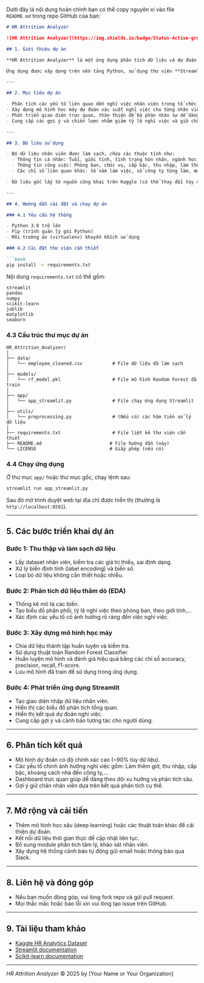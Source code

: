 Dưới đây là nội dung hoàn chỉnh bạn có thể copy nguyên xi vào file `README.md` trong repo GitHub của bạn:

````markdown
# HR Attrition Analyzer

![HR Attrition Analyzer](https://img.shields.io/badge/Status-Active-green)

## 1. Giới thiệu dự án

**HR Attrition Analyzer** là một ứng dụng phân tích dữ liệu và dự đoán nghỉ việc nhân viên, giúp phòng nhân sự hiểu rõ các yếu tố ảnh hưởng đến nghỉ việc, đồng thời đưa ra cảnh báo sớm và đề xuất chiến lược giữ chân nhân viên.

Ứng dụng được xây dựng trên nền tảng Python, sử dụng thư viện **Streamlit** để tạo giao diện web tương tác, và áp dụng thuật toán **Random Forest Classifier** để dự đoán khả năng nghỉ việc của nhân viên dựa trên dữ liệu thực tế.

---

## 2. Mục tiêu dự án

- Phân tích các yếu tố liên quan đến nghỉ việc nhân viên trong tổ chức.
- Xây dựng mô hình học máy dự đoán xác suất nghỉ việc cho từng nhân viên.
- Phát triển giao diện trực quan, thân thiện để bộ phận nhân sự dễ dàng tương tác và theo dõi.
- Cung cấp các gợi ý và chiến lược nhằm giảm tỷ lệ nghỉ việc và giữ chân nhân viên.

---

## 3. Dữ liệu sử dụng

- Bộ dữ liệu nhân viên được làm sạch, chứa các thuộc tính như:
  - Thông tin cá nhân: Tuổi, giới tính, tình trạng hôn nhân, ngành học,...
  - Thông tin công việc: Phòng ban, chức vụ, cấp bậc, thu nhập, làm thêm giờ,...
  - Các chỉ số liên quan khác: Số năm làm việc, số công ty từng làm, mức độ hài lòng,...

- Dữ liệu gốc lấy từ nguồn công khai trên Kaggle (có thể thay đổi tùy dataset thực tế bạn chọn).

---

## 4. Hướng dẫn cài đặt và chạy dự án

### 4.1 Yêu cầu hệ thống

- Python 3.8 trở lên
- Pip (trình quản lý gói Python)
- Môi trường ảo (virtualenv) khuyến khích sử dụng

### 4.2 Cài đặt thư viện cần thiết

```bash
pip install -r requirements.txt
````

Nội dung `requirements.txt` có thể gồm:

```
streamlit
pandas
numpy
scikit-learn
joblib
matplotlib
seaborn
```

### 4.3 Cấu trúc thư mục dự án

```
HR_Attrition_Analyzer/
│
├── data/
│   └── employee_cleaned.csv           # File dữ liệu đã làm sạch
│
├── models/
│   └── rf_model.pkl                   # File mô hình Random Forest đã train
│
├── app/
│   └── app_streamlit.py               # File chạy ứng dụng Streamlit
│
├── utils/
│   └── preprocessing.py               # (Nếu có) các hàm tiền xử lý dữ liệu
│
├── requirements.txt                   # File liệt kê thư viện cần thiết
├── README.md                         # File hướng dẫn (này)
└── LICENSE                           # Giấy phép (nếu có)
```

### 4.4 Chạy ứng dụng

Ở thư mục `app/` hoặc thư mục gốc, chạy lệnh sau:

```bash
streamlit run app_streamlit.py
```

Sau đó mở trình duyệt web tại địa chỉ được hiển thị (thường là `http://localhost:8501`).

---

## 5. Các bước triển khai dự án

### Bước 1: Thu thập và làm sạch dữ liệu

* Lấy dataset nhân viên, kiểm tra các giá trị thiếu, sai định dạng.
* Xử lý biến định tính (label encoding) và biến số.
* Loại bỏ dữ liệu không cần thiết hoặc nhiễu.

### Bước 2: Phân tích dữ liệu thăm dò (EDA)

* Thống kê mô tả các biến.
* Tạo biểu đồ phân phối, tỷ lệ nghỉ việc theo phòng ban, theo giới tính,...
* Xác định các yếu tố có ảnh hưởng rõ ràng đến việc nghỉ việc.

### Bước 3: Xây dựng mô hình học máy

* Chia dữ liệu thành tập huấn luyện và kiểm tra.
* Sử dụng thuật toán Random Forest Classifier.
* Huấn luyện mô hình và đánh giá hiệu quả bằng các chỉ số accuracy, precision, recall, f1-score.
* Lưu mô hình đã train để sử dụng trong ứng dụng.

### Bước 4: Phát triển ứng dụng Streamlit

* Tạo giao diện nhập dữ liệu nhân viên.
* Hiển thị các biểu đồ phân tích tổng quan.
* Hiển thị kết quả dự đoán nghỉ việc.
* Cung cấp gợi ý và cảnh báo tương tác cho người dùng.

---

## 6. Phân tích kết quả

* Mô hình dự đoán có độ chính xác cao (\~90% tùy dữ liệu).
* Các yếu tố chính ảnh hưởng nghỉ việc gồm: Làm thêm giờ, thu nhập, cấp bậc, khoảng cách nhà đến công ty,...
* Dashboard trực quan giúp dễ dàng theo dõi xu hướng và phân tích sâu.
* Gợi ý giữ chân nhân viên dựa trên kết quả phân tích cụ thể.

---

## 7. Mở rộng và cải tiến

* Thêm mô hình học sâu (deep learning) hoặc các thuật toán khác để cải thiện dự đoán.
* Kết nối dữ liệu thời gian thực để cập nhật liên tục.
* Bổ sung module phân tích tâm lý, khảo sát nhân viên.
* Xây dựng hệ thống cảnh báo tự động gửi email hoặc thông báo qua Slack.

---

## 8. Liên hệ và đóng góp

* Nếu bạn muốn đóng góp, vui lòng fork repo và gửi pull request.
* Mọi thắc mắc hoặc báo lỗi xin vui lòng tạo issue trên GitHub.

---

## 9. Tài liệu tham khảo

* [Kaggle HR Analytics Dataset](https://www.kaggle.com/datasets/pavansubhasht/ibm-hr-analytics-attrition-dataset)
* [Streamlit documentation](https://docs.streamlit.io/)
* [Scikit-learn documentation](https://scikit-learn.org/stable/)

---

*HR Attrition Analyzer* © 2025 by \[Your Name or Your Organization]


